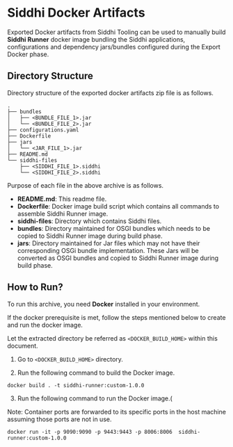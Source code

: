 # Siddhi Docker Artifacts

Exported Docker artifacts from Siddhi Tooling can be used to manually 
build **Siddhi Runner** docker image bundling the Siddhi applications, configurations and dependency jars/bundles configured during the Export Docker phase.


## Directory Structure

Directory structure of the exported docker artifacts zip file is as follows.

```
.
├── bundles
│   ├── <BUNDLE_FILE_1>.jar
│   └── <BUNDLE_FILE_2>.jar
├── configurations.yaml
├── Dockerfile
├── jars
│   └── <JAR_FILE_1>.jar
├── README.md
└── siddhi-files
    ├── <SIDDHI_FILE_1>.siddhi
    └── <SIDDHI_FILE_2>.siddhi
```


Purpose of each file in the above archive is as follows.

- **README.md**: This readme file.
- **Dockerfile**: Docker image build script which contains all commands to assemble Siddhi Runner image. 
- **siddhi-files**: Directory which contains Siddhi files.
- **bundles**: Directory maintained for OSGI bundles which needs to be copied to Siddhi Runner image during build phase.
- **jars**: Directory maintained for Jar files which may not have their corresponding OSGi bundle implementation. These Jars will be converted as OSGI bundles and copied to Siddhi Runner image during build phase.

## How to Run?

To run this archive, you need **Docker** installed in your environment.

If the docker prerequisite is met, follow the steps mentioned below to create and run the docker image.

Let the extracted directory be referred as `<DOCKER_BUILD_HOME>` within this document.

1. Go to `<DOCKER_BUILD_HOME>` directory.

2. Run the following command to build the Docker image.

```
docker build . -t siddhi-runner:custom-1.0.0
```

3. Run the following command to run the Docker image.(

Note: Container ports are forwarded to its specific ports in the host machine assuming those ports are not in use.
   
```
docker run -it -p 9090:9090 -p 9443:9443 -p 8006:8006  siddhi-runner:custom-1.0.0
```


